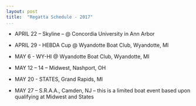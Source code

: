 ```yaml
---
layout: post  
title:  "Regatta Schedule - 2017"  
...
```


-   APRIL 22 – Skyline – @ Concordia University in Ann Arbor

-   APRIL 29 - HEBDA Cup @ Wyandotte Boat Club, Wyandotte, MI

-   MAY 6 - WY-HI @ Wyandotte Boat Club, Wyandotte, MI

-   MAY 12 – 14 – Midwest, Nashport, OH

-   MAY 20 - STATES, Grand Rapids, MI

-   MAY 27 – S.R.A.A., Camden, NJ – this is a limited boat event based
    upon qualifying at Midwest and States


